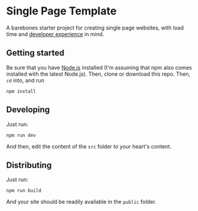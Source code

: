 # Single Page Template

A barebones starter project for creating single page websites, with load time and [developer experience](http://nordicapis.com/why-api-developer-experience-matters-more-than-ever/) in mind.

## Getting started

Be sure that you have [Node.js](https://nodejs.org/en/) installed (I'm assuming that npm also comes installed with the latest Node.js). Then, clone or download this repo. Then, `cd` into, and run

```
npm install
```

## Developing

Just run:

```
npm run dev
```

And then, edit the content of the `src` folder to your heart's content.

## Distributing

Just run:

```
npm run build
```

And your site should be readily available in the `public` folder.
